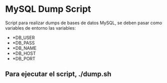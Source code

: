 # MySQL Dump Script
Script para realizar dumps de bases de datos MySQL, se deben pasar como variables de entorno las variables: 

* *DB_USER
* *DB_PASS
* *DB_NAME
* *DB_HOST
* *DB_PORT

## Para ejecutar el script, ./dump.sh
